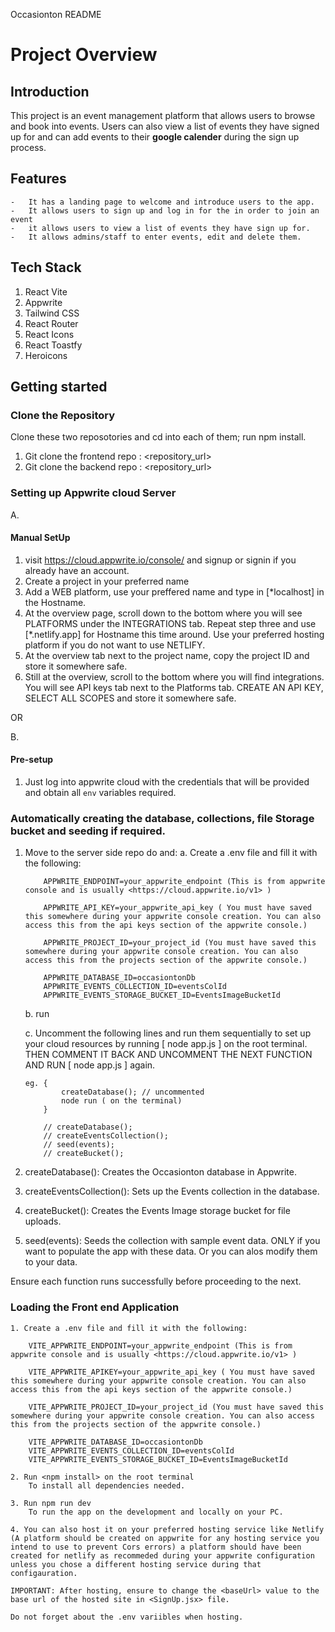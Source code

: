 Occasionton README

# Project Overview

## Introduction

This project is an event management platform that allows users to browse and book into events. Users can also view a list of events they have signed up for and can add events to their **google calender** during the sign up process.

## Features

    -   It has a landing page to welcome and introduce users to the app.
    -   It allows users to sign up and log in for the in order to join an event
    -   it allows users to view a list of events they have sign up for.
    -   It allows admins/staff to enter events, edit and delete them.

## Tech Stack

1. React Vite
2. Appwrite
3. Tailwind CSS
4. React Router
5. React Icons
6. React Toastfy
7. Heroicons

## Getting started

### Clone the Repository

Clone these two reposotories and cd into each of them;
run npm install.

1. Git clone the frontend repo : <repository_url>
2. Git clone the backend repo : <repository_url>

### Setting up Appwrite cloud Server

A.

#### Manual SetUp

1. visit https://cloud.appwrite.io/console/ and signup or signin if you already have an account.
2. Create a project in your preferred name
3. Add a WEB platform, use your preffered name and type in [*localhost] in the Hostname.
4. At the overview page, scroll down to the bottom where you will see PLATFORMS under the INTEGRATIONS tab. Repeat step three and use [\*.netlify.app] for Hostname this time around. Use your preferred hosting platform if you do not want to use NETLIFY.
5. At the overview tab next to the project name, copy the project ID and store it somewhere safe.
6. Still at the overview, scroll to the bottom where you will find integrations. You will see API keys tab next to the Platforms tab. CREATE AN API KEY, SELECT ALL SCOPES and store it somewhere safe.

OR

B.

#### Pre-setup

1. Just log into appwrite cloud with the credentials that will be provided and obtain all `env` variables required.

### Automatically creating the database, collections, file Storage bucket and seeding if required.

1.  Move to the server side repo do and:
    a. Create a .env file and fill it with the following:

            APPWRITE_ENDPOINT=your_appwrite_endpoint (This is from appwrite console and is usually <https://cloud.appwrite.io/v1> )

            APPWRITE_API_KEY=your_appwrite_api_key ( You must have saved this somewhere during your appwrite console creation. You can also access this from the api keys section of the appwrite console.)

            APPWRITE_PROJECT_ID=your_project_id (You must have saved this somewhere during your appwrite console creation. You can also access this from the projects section of the appwrite console.)

            APPWRITE_DATABASE_ID=occasiontonDb
            APPWRITE_EVENTS_COLLECTION_ID=eventsColId
            APPWRITE_EVENTS_STORAGE_BUCKET_ID=EventsImageBucketId

    b. run <npm install>

    c. Uncomment the following lines and run them sequentially to set up your cloud resources by running [ node app.js ] on the root terminal. THEN COMMENT IT BACK AND UNCOMMENT THE NEXT FUNCTION AND RUN [ node app.js ] again.

        eg. {
                createDatabase(); // uncommented
                node run ( on the terminal)
            }

            // createDatabase();
            // createEventsCollection();
            // seed(events);
            // createBucket();

2.  createDatabase(): Creates the Occasionton database in Appwrite.
3.  createEventsCollection(): Sets up the Events collection in the database.
4.  createBucket(): Creates the Events Image storage bucket for file uploads.

5.  seed(events): Seeds the collection with sample event data. ONLY if you want to populate the app with these data. Or you can alos modify them to your data.

Ensure each function runs successfully before proceeding to the next.

### Loading the Front end Application

    1. Create a .env file and fill it with the following:

        VITE_APPWRITE_ENDPOINT=your_appwrite_endpoint (This is from appwrite console and is usually <https://cloud.appwrite.io/v1> )

        VITE_APPWRITE_APIKEY=your_appwrite_api_key ( You must have saved this somewhere during your appwrite console creation. You can also access this from the api keys section of the appwrite console.)

        VITE_APPWRITE_PROJECT_ID=your_project_id (You must have saved this somewhere during your appwrite console creation. You can also access this from the projects section of the appwrite console.)

        VITE_APPWRITE_DATABASE_ID=occasiontonDb
        VITE_APPWRITE_EVENTS_COLLECTION_ID=eventsColId
        VITE_APPWRITE_EVENTS_STORAGE_BUCKET_ID=EventsImageBucketId

    2. Run <npm install> on the root terminal
        To install all dependencies needed.

    3. Run npm run dev
        To run the app on the development and locally on your PC.

    4. You can also host it on your preferred hosting service like Netlify (A platform should be created on appwrite for any hosting service you intend to use to prevent Cors errors) a platform should have been created for netlify as recommeded during your appwrite configuration unless you chose a different hosting service during that configauration.

    IMPORTANT: After hosting, ensure to change the <baseUrl> value to the base url of the hosted site in <SignUp.jsx> file.

    Do not forget about the .env variibles when hosting.
